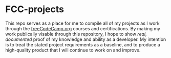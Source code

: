 # FCC-projects

This repo serves as a place for me to compile all of my projects as I work through the [freeCodeCamp.org](https://www.freecodecamp.org) courses and certifications. By making my work publically visable through this repository, I hope to show *real, documented* proof of my knowledge and ability as a developer. My intention is to treat the stated project requirements as a baseline, and to produce a high-quality product that I will continue to work on and improve.
